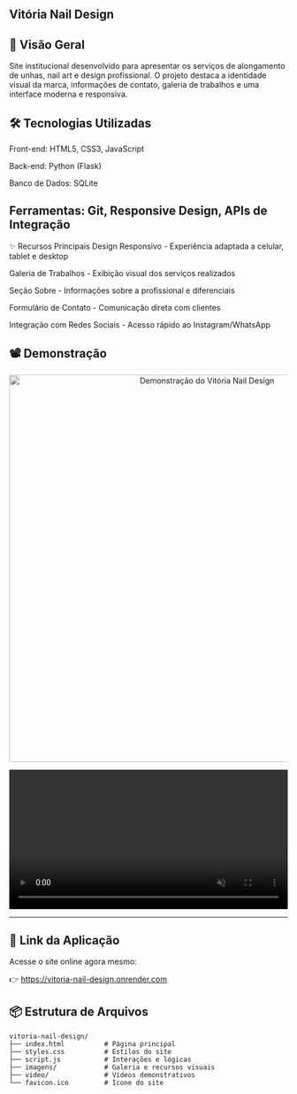 Vitória Nail Design
-----------

📌 Visão Geral
---------
Site institucional desenvolvido para apresentar os serviços de alongamento de unhas, nail art e design profissional. O projeto destaca a identidade visual da marca, informações de contato, galeria de trabalhos e uma interface moderna e responsiva.

🛠 Tecnologias Utilizadas
------
Front-end: HTML5, CSS3, JavaScript

Back-end: Python (Flask)

Banco de Dados: SQLite

Ferramentas: Git, Responsive Design, APIs de Integração
------
✨ Recursos Principais
Design Responsivo - Experiência adaptada a celular, tablet e desktop

Galeria de Trabalhos - Exibição visual dos serviços realizados

Seção Sobre - Informações sobre a profissional e diferenciais

Formulário de Contato - Comunicação direta com clientes

Integração com Redes Sociais - Acesso rápido ao Instagram/WhatsApp

## 📽 Demonstração
<p align="center">
  <img src="video/Vitoria.gif" alt="Demonstração do Vitória Nail Design" width="700"/>
</p>


<p align="center">
  <video src="video/Vitoria-nail.mp4" autoplay muted playsinline width="100%">
    Seu navegador não suporta a tag de vídeo HTML5.
  </video>
</p>


---

## 🔗 Link da Aplicação

Acesse o site online agora mesmo:

👉 https://vitoria-nail-design.onrender.com

📦 Estrutura de Arquivos
--------
```text
vitoria-nail-design/
├── index.html          # Página principal
├── styles.css          # Estilos do site
├── script.js           # Interações e lógicas
├── imagens/            # Galeria e recursos visuais
├── video/              # Vídeos demonstrativos
└── favicon.ico         # Ícone do site
